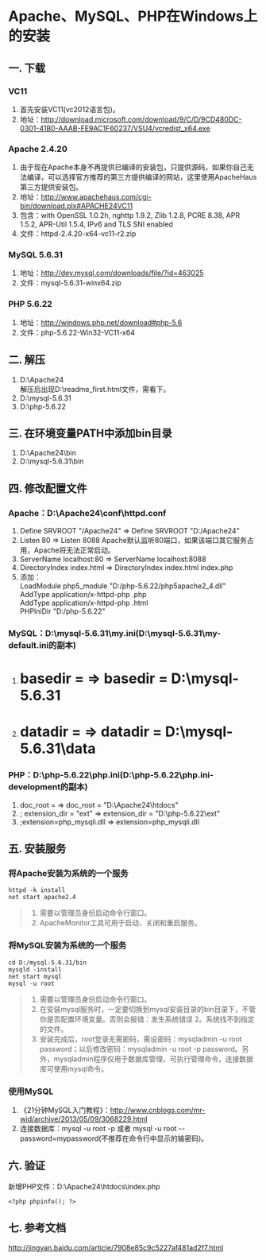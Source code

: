 # Apache、MySQL、PHP在Windows上的安装
## 一. 下载 
### VC11
1. 首先安装VC11(vc2012语言包)。
2. 地址：http://download.microsoft.com/download/9/C/D/9CD480DC-0301-41B0-AAAB-FE9AC1F60237/VSU4/vcredist_x64.exe
### Apache 2.4.20
1. 由于现在Apache本身不再提供已编译的安装包，只提供源码，如果你自己无法编译，可以选择官方推荐的第三方提供编译的网站，这里使用ApacheHaus第三方提供安装包。  
2. 地址：http://www.apachehaus.com/cgi-bin/download.plx#APACHE24VC11
3. 包含：with OpenSSL 1.0.2h, nghttp 1.9.2, Zlib 1.2.8, PCRE 8.38, APR 1.5.2, APR-Util 1.5.4, IPv6 and TLS SNI enabled  
4. 文件：httpd-2.4.20-x64-vc11-r2.zip
### MySQL 5.6.31
1. 地址：http://dev.mysql.com/downloads/file/?id=463025
2. 文件：mysql-5.6.31-winx64.zip
### PHP 5.6.22
1. 地址：http://windows.php.net/download#php-5.6
2. 文件：php-5.6.22-Win32-VC11-x64
## 二. 解压
1. D:\Apache24  
解压后出现D:\readme_first.html文件，需看下。
2. D:\mysql-5.6.31
3. D:\php-5.6.22
## 三. 在环境变量PATH中添加bin目录
1. D:\Apache24\bin
2. D:\mysql-5.6.31\bin
## 四. 修改配置文件
### Apache：D:\Apache24\conf\httpd.conf  
1. Define SRVROOT "/Apache24" => Define SRVROOT "D:/Apache24"
2. Listen 80 => Listen 8088
Apache默认监听80端口，如果该端口其它服务占用，Apache将无法正常启动。
3. ServerName localhost:80 => ServerName localhost:8088
4. DirectoryIndex index.html => DirectoryIndex index.html index.php
5. 添加：  
LoadModule php5_module "D:/php-5.6.22/php5apache2_4.dll"  
AddType application/x-httpd-php .php  
AddType application/x-httpd-php .html  
PHPIniDir "D:/php-5.6.22"  
### MySQL：D:\mysql-5.6.31\my.ini(D:\mysql-5.6.31\my-default.ini的副本)
1. # basedir = => basedir = D:\mysql-5.6.31
2. # datadir = => datadir = D:\mysql-5.6.31\data
### PHP：D:\php-5.6.22\php.ini(D:\php-5.6.22\php.ini-development的副本)
1. doc_root = => doc_root = "D:\Apache24\htdocs"
2. ; extension_dir = "ext" => extension_dir = "D:\php-5.6.22\ext"
3. ;extension=php_mysqli.dll => extension=php_mysqli.dll
## 五. 安装服务
### 将Apache安装为系统的一个服务
    httpd -k install
    net start apache2.4
> 1. 需要以管理员身份启动命令行窗口。  
> 2. ApacheMonitor工具可用于启动、关闭和重启服务。
### 将MySQL安装为系统的一个服务 
    cd D:/mysql-5.6.31/bin
    mysqld -install
    net start mysql
    mysql -u root
> 1. 需要以管理员身份启动命令行窗口。  
> 2. 在安装mysql服务时，一定要切换到mysql安装目录的bin目录下，不管你是否配置环境变量。否则会报错：发生系统错误 2。系统找不到指定的文件。 
> 3. 安装完成后，root登录无需密码，需设密码：mysqladmin -u root password；以后修改密码：mysqladmin -u root -p password。另外，mysqladmin程序仅用于数据库管理，可执行管理命令，连接数据库可使用mysql命令。
### 使用MySQL
1. 《21分钟MySQL入门教程》：http://www.cnblogs.com/mr-wid/archive/2013/05/09/3068229.html
2. 连接数据库：mysql -u root -p 或者 mysql -u root --password=mypassword(不推荐在命令行中显示的输密码)。
## 六. 验证
新增PHP文件：D:\Apache24\htdocs\index.php

    <?php phpinfo(); ?>

## 七. 参考文档
http://jingyan.baidu.com/article/7908e85c9c5227af481ad2f7.html